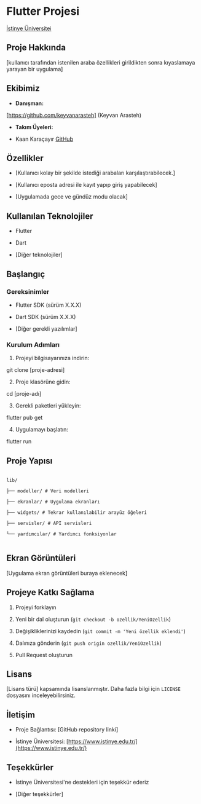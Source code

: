 # Flutter Projesi

[İstinye Üniversitei](https://upload.wikimedia.org/wikipedia/commons/d/d9/%C4%B0stinye_%C3%9Cniversitesi_logo.svg)

 ## Proje Hakkında

[kullanıcı tarafından istenilen araba özellikleri girildikten sonra kıyaslamaya yarayan bir uygulama]

## Ekibimiz

-   **Danışman:**  
   
   [https://github.com/keyvanarasteh] (Keyvan Arasteh)
    
-   **Takım Üyeleri:**
    
-   Kaan Karaçayır [GitHub](https://github.com/KaanKaracayirr)
    

## Özellikler

-   [Kullanıcı kolay bir şekilde istediği arabaları karşılaştırabilecek.]
    
-   [Kullanıcı eposta adresi ile kayıt yapıp giriş yapabilecek]
    
-   [Uygulamada gece ve gündüz modu olacak]
    

## Kullanılan Teknolojiler

-   Flutter
    
-   Dart
    
-   [Diğer teknolojiler]
    

## Başlangıç


### Gereksinimler

-   Flutter SDK (sürüm X.X.X)
    
-   Dart SDK (sürüm X.X.X)
    
-   [Diğer gerekli yazılımlar]
    

### Kurulum Adımları

1.  Projeyi bilgisayarınıza indirin:

git  clone [proje-adresi]

2.  Proje klasörüne gidin:

cd [proje-adı]

3.  Gerekli paketleri yükleyin:

flutter  pub  get

4.  Uygulamayı başlatın:

flutter  run

## Proje Yapısı

```

lib/

├── modeller/ # Veri modelleri

├── ekranlar/ # Uygulama ekranları

├── widgets/ # Tekrar kullanılabilir arayüz öğeleri

├── servisler/ # API servisleri

└── yardımcılar/ # Yardımcı fonksiyonlar


```

## Ekran Görüntüleri

[Uygulama ekran görüntüleri buraya eklenecek]

## Projeye Katkı Sağlama

1.  Projeyi forklayın
    
2.  Yeni bir dal oluşturun (`git checkout -b ozellik/YeniOzellik`)
    
3.  Değişikliklerinizi kaydedin (`git commit -m 'Yeni özellik eklendi'`)
    
4.  Dalınıza gönderin (`git push origin ozellik/YeniOzellik`)
    
5.  Pull Request oluşturun
    

## Lisans

[Lisans türü] kapsamında lisanslanmıştır. Daha fazla bilgi için  `LICENSE`  dosyasını inceleyebilirsiniz.

## İletişim

-   Proje Bağlantısı: [GitHub repository linki]
    
-   İstinye Üniversitesi:  [https://www.istinye.edu.tr/](https://www.istinye.edu.tr/)
    

## Teşekkürler

-   İstinye Üniversitesi'ne destekleri için teşekkür ederiz
    
-   [Diğer teşekkürler]
